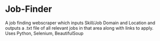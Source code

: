 # Job-Finder
A job finding webscraper which inputs Skill/Job Domain and Location and outputs a .txt file of all  relevant jobs in that area along with links to apply.
Uses Python, Selenium, BeautifulSoup

